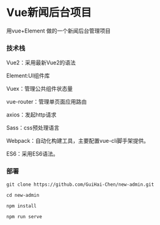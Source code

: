 # Vue新闻后台项目
用vue+Element 做的一个新闻后台管理项目
### 技术栈
Vue2：采用最新Vue2的语法

Element:UI组件库

Vuex：管理公共组件状态量

vue-router：管理单页面应用路由

axios：发起http请求

Sass：css预处理语言

Webpack：自动化构建工具，主要配置vue-cli脚手架提供。

ES6：采用ES6语法。

### 部署
```
git clone https://github.com/GuiHai-Chen/new-admin.git

cd new-admin

npm install 

npm run serve 
```
